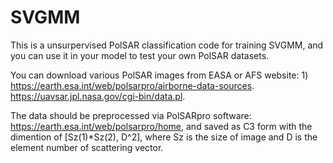 # SVGMM

This is a unsurpervised PolSAR classification code for training SVGMM, and you can use it in your model to test your own PolSAR datasets.

You can download various PolSAR images from EASA or AFS website: 1) https://earth.esa.int/web/polsarpro/airborne-data-sources. https://uavsar.jpl.nasa.gov/cgi-bin/data.pl. 

The data should be preprocessed via PolSARpro software: https://earth.esa.int/web/polsarpro/home, and saved as C3 form with the dimention of [Sz(1)*Sz(2), D^2], where Sz is the size of image and D is the element number of scattering vector.
